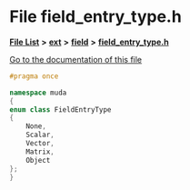 

# File field\_entry\_type.h

[**File List**](files.md) **>** [**ext**](dir_dee31a662aa40cb7fc08cb07824f4a9a.md) **>** [**field**](dir_67616bafb1e973d10aec465c6be4ad46.md) **>** [**field\_entry\_type.h**](field__entry__type_8h.md)

[Go to the documentation of this file](field__entry__type_8h.md)


```C++
#pragma once

namespace muda
{
enum class FieldEntryType
{
    None,
    Scalar,
    Vector,
    Matrix,
    Object
};
}
```


